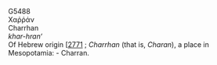 <body>
  <p>G5488<br>  Χαῤῥάν  <br> Charrhan  <br><i>khar-hran‘ </i><br>Of Hebrew origin [<a href="h2771.htm">2771</a> ; <i>Charrhan</i> (that is, <i>Charan</i>), a place in Mesopotamia: - Charran.<br></p>
 </body>